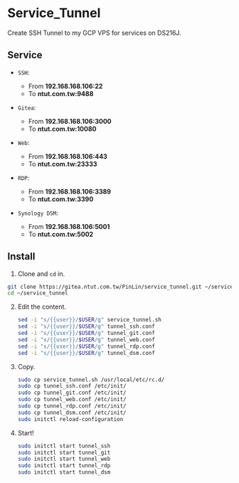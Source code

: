 # Service_Tunnel

Create SSH Tunnel to my GCP VPS for services on DS216J.

## Service

+ `SSH`: 
  + From **192.168.168.106:22**
  + To **ntut.com.tw:9488**

+ `Gitea`:
  + From **192.168.168.106:3000**
  + To **ntut.com.tw:10080**

+ `Web`:
  + From **192.168.168.106:443**
  + To **ntut.com.tw:23333**

+ `RDP`:
  + From **192.168.168.106:3389**
  + To **ntut.com.tw:3390**

+ `Synology DSM`:
  + From **192.168.168.106:5001**
  + To **ntut.com.tw:5002**

## Install

1. Clone and `cd` in.
  ```sh
  git clone https://gitea.ntut.com.tw/PinLin/service_tunnel.git ~/service_tunnel
  cd ~/service_tunnel
  ```

2. Edit the content.
   ```sh
   sed -i "s/{{user}}/$USER/g" service_tunnel.sh
   sed -i "s/{{user}}/$USER/g" tunnel_ssh.conf
   sed -i "s/{{user}}/$USER/g" tunnel_git.conf
   sed -i "s/{{user}}/$USER/g" tunnel_web.conf
   sed -i "s/{{user}}/$USER/g" tunnel_rdp.conf
   sed -i "s/{{user}}/$USER/g" tunnel_dsm.conf
   ```

3. Copy.
   ```sh
   sudo cp service_tunnel.sh /usr/local/etc/rc.d/
   sudo cp tunnel_ssh.conf /etc/init/
   sudo cp tunnel_git.conf /etc/init/
   sudo cp tunnel_web.conf /etc/init/
   sudo cp tunnel_rdp.conf /etc/init/
   sudo cp tunnel_dsm.conf /etc/init/
   sudo initctl reload-configuration
   ```

4. Start!
   ```sh
   sudo initctl start tunnel_ssh
   sudo initctl start tunnel_git
   sudo initctl start tunnel_web
   sudo initctl start tunnel_rdp
   sudo initctl start tunnel_dsm
   ```
